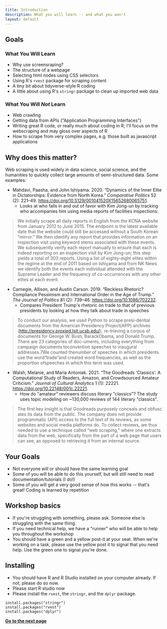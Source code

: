 ```yaml
---
title: Introduction
description: What you will learn -- and what you won't
layout: default
---
```

## Goals

### What You Will Learn
* Why use screensraping?
* The structure of a webpage
* Selecting html nodes using CSS selectors
* Using R's `rvest` package for scraping content
* A tiny bit about tidyverse-style R coding
* A little about using R's `stringr` package to clean up imported web data

### What You Will _Not_ Learn
* Web crawling
* Getting data from APIs ("Application Programming Interfaces")
* Writing great R code, or really much about coding in R; I'll focus on the webscraping and may gloss over aspects of R
* How to scrape from very complex pages, e.g. those built as javascript applications

## Why does this matter?
Web scraping is used widely in data science, social science, and the humanities to quickly collect large amounts of semi-structured data. Some examples:

* Mahdavi, Paasha, and John Ishiyama. 2020. “Dynamics of the Inner Elite in Dictatorships: Evidence from North Korea.” _Comparative Politics_ 52 (2): 221–49. https://doi.org/10.5129/001041520X15652680065751.
  * Looks at who falls in and out of favor with Kim Jong-un by tracking who accompanies him using media reports of facilities inspections:

> We initially scrape all daily reports in English from the KCNA website from January 2012 to June 2015. The endpoint is the latest available date that the website could still be accessed without a South Korean “mirror.” We then identify any report that provides information on an inspection visit using keyword stems associated with these events. We subsequently verify each report manually to ensure that each is indeed reporting on an inspection visit by Kim Jong-un; this step yields a total of 303 reports. Using a list of eighty-eight elites within the regime at the end of 2011 based on Ishiyama and from NK News we identify both the events each individual attended with the Supreme Leader and the frequency of co-occurrences with any other elites at each event.


* Carnegie, Allison, and Austin Carson. 2019. “Reckless Rhetoric? Compliance Pessimism and International Order in the Age of Trump.” _The Journal of Politics_ 81 (2): 739–46. https://doi.org/10.1086/702232.
  * Compares President Trump's rhetoric on trade to that of previous presidents by looking at how they talk about trade in speeches
> To conduct our analysis, we used Python to scrape presi-dential documents from the American Presidency Project(APP) archives (http://presidency.proxied.lsit.ucsb.edu/), re-trieving a corpus of documents for George W. Bush, BarackObama, and Donald Trump. There are 23 categories of doc-uments, including everything from campaign documents toconvention speeches to inaugural addresses.7We counted thenumber of speeches in which presidents use the word“trade”and created word frequencies, as well as the proportion ofspeeches in which this term was used.

* Walsh, Melanie, and Maria Antoniak. 2021. “The Goodreads ‘Classics’: A Computational Study of Readers, Amazon, and Crowdsourced Amateur Criticism.” _Journal of Cultural Analytics_ 1 (1): 22221. https://doi.org/10.22148/001c.22221.
  * How do "amateur" reviewers discuss literary "classics"? The study uses topic modeling on ~130,000 reviews of 144 literary "classics".

> The first key insight is that Goodreads purposely conceals and obfusc
ates its data  from the public. The company does not provide programmatic (API) access to the  full text of its reviews, as some websites and social media platforms do. To collect reviews, we thus needed to use a technique called “web scraping,” where one  extracts data from the web, specifically from the part of a web page that users can see, as  opposed  to  retrieving  it  from  an  internal  source.


## Your Goals
* Not everyone will or should have the same learning goal
* Some of you will be able to do this yourself, but will still need to read documentation/tutorials (I do!)
* Some of you will get a very good sense of how this works -- that's great! Coding is learned by repetition

## Workshop basics
* If you're struggling with something, please ask. Someone else is struggling with the same thing.
* If you need technical help, we have a "runner" who will be able to help you throughout the workshop
* You should have a green and a yellow post-it at your seat. When we're working on a task, please use the yellow post it to signal that you need help. Use the green one to signal you're done.

## Installing
* You should have R and R Studio installed on your computer already. If not, please do so now.
* Please start R studio now
* Please install the `rvest`, the `stringr`, and the  `dplyr` package.
```
install.packages("stringr")
install.packages("rvest")
install.packages("dplyr")
```

**[Go to the next page](web-structure-basics)**
